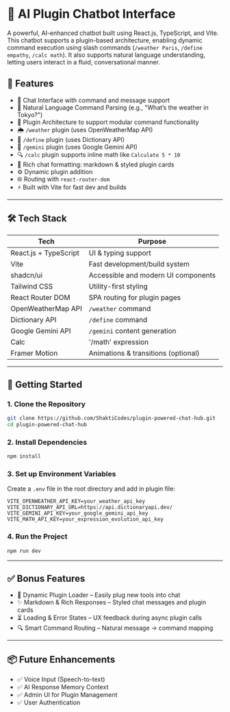 # 🤖 AI Plugin Chatbot Interface

A powerful, AI-enhanced chatbot built using React.js, TypeScript, and Vite. This chatbot supports a plugin-based architecture, enabling dynamic command execution using slash commands (`/weather Paris`, `/define empathy`, `/calc math`). It also supports natural language understanding, letting users interact in a fluid, conversational manner.

## 🧩 Features

- 💬 Chat Interface with command and message support
- 🧠 Natural Language Command Parsing (e.g., "What’s the weather in Tokyo?")
- 🔌 Plugin Architecture to support modular command functionality
- 🌦️ `/weather` plugin (uses OpenWeatherMap API)
- 📖 `/define` plugin (uses Dictionary API)
- 📝 `/gemini` plugin (uses Google Gemini API)
- 🔍 `/calc` plugin supports inline math like `Calculate 5 * 10`
- 🎨 Rich chat formatting: markdown & styled plugin cards
- ⚙️ Dynamic plugin addition
- 🌐 Routing with `react-router-dom`
- ⚡ Built with Vite for fast dev and builds

---

## 🛠️ Tech Stack

| Tech | Purpose |
|------|---------|
| React.js + TypeScript | UI & typing support |
| Vite | Fast development/build system |
| shadcn/ui | Accessible and modern UI components |
| Tailwind CSS | Utility-first styling |
| React Router DOM | SPA routing for plugin pages |
| OpenWeatherMap API | `/weather` command |
| Dictionary API | `/define` command |
| Google Gemini API | `/gemini` content generation |
| Calc | '/math' expression |
| Framer Motion | Animations & transitions (optional) |

---

## 🔧 Getting Started

### 1. Clone the Repository

```bash
git clone https://github.com/ShaktiCodes/plugin-powered-chat-hub.git
cd plugin-powered-chat-hub
````

### 2. Install Dependencies

```bash
npm install
```

### 3. Set up Environment Variables

Create a `.env` file in the root directory and add in plugin file:

```env
VITE_OPENWEATHER_API_KEY=your_weather_api_key
VITE_DICTIONARY_API_URL=https://api.dictionaryapi.dev/
VITE_GEMINI_API_KEY=your_google_gemini_api_key
VITE_MATH_API_KEY=your_expression_evolution_api_key
```

### 4. Run the Project

```bash
npm run dev
```



---

## ✅ Bonus Features

* 🧩 Dynamic Plugin Loader – Easily plug new tools into chat
* ✨ Markdown & Rich Responses – Styled chat messages and plugin cards
* ⏳ Loading & Error States – UX feedback during async plugin calls
* 🔍 Smart Command Routing – Natural message → command mapping

---

## 📦 Future Enhancements

* ✅ Voice Input (Speech-to-text)
* ✅ AI Response Memory Context
* ✅ Admin UI for Plugin Management
* ✅ User Authentication


